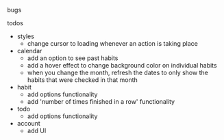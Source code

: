 bugs

todos

- styles
  - change cursor to loading whenever an action is taking place
- calendar
  - add an option to see past habits
  - add a hover effect to change background color on individual habits
  - when you change the month, refresh the dates to only show the habits that were checked in that month
- habit
  - add options functionality
  - add 'number of times finished in a row' functionality
- todo
  - add options functionality
- account
  - add UI
